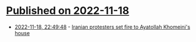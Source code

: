 # [Published on 2022-11-18](index.md)

* [2022-11-18, 22:49:48](https://news.ycombinator.com/item?id=33663792) - [Iranian protesters set fire to Ayatollah Khomeini's house](https://www.bbc.com/news/world-middle-east-63681472)
